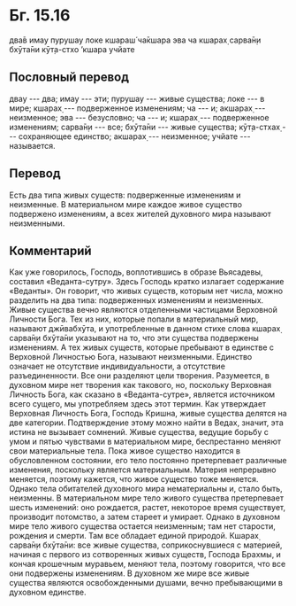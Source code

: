 # Бг. 15.16
два̄в имау пурушау локе
кшараш́ ча̄кшара эва ча
кшарах̣ сарва̄н̣и бхӯта̄ни
кӯт̣а-стхо ’кшара учйате
## Пословный перевод

двау --- два; имау --- эти; пурушау --- живые существа; локе --- в мире;
кшарах̣ --- подверженное изменениям; ча --- и; акшарах̣ --- неизменное;
эва --- безусловно; ча --- и; кшарах̣ --- подверженное изменениям;
сарва̄н̣и --- все; бхӯта̄ни --- живые существа; кӯт̣а-стхах̣ --- сохраняющее
единство; акшарах̣ --- неизменное; учйате --- называется.

## Перевод

Есть два типа живых существ: подверженные изменениям и неизменные. В
материальном мире каждое живое существо подвержено изменениям, а всех
жителей духовного мира называют неизменными.

## Комментарий

Как уже говорилось, Господь, воплотившись в образе Вьясадевы, составил
«Веданта-сутру». Здесь Господь кратко излагает содержание «Веданты». Он
говорит, что живых существ, которым нет числа, можно разделить на два
типа: подверженных изменениям и неизменных. Живые существа вечно
являются отделенными частицами Верховной Личности Бога. Тех из них,
которые попали в материальный мир, называют джӣвабхӯта, и употребленные
в данном стихе слова кшарах̣ сарва̄н̣и бхӯта̄ни указывают на то, что эти
существа подвержены изменениям. А тех живых существ, которые пребывают в
единстве с Верховной Личностью Бога, называют неизменными. Единство
означает не отсутствие индивидуальности, а отсутствие разъединенности.
Все они разделяют цели творения. Разумеется, в духовном мире нет
творения как такового, но, поскольку Верховная Личность Бога, как
сказано в «Веданта-сутре», является источником всего сущего, мы
употребляем здесь этот термин. Как утверждает Верховная Личность Бога,
Господь Кришна, живые существа делятся на две категории. Подтверждение
этому можно найти в Ведах, значит, эта истина не вызывает сомнений.
Живые существа, ведущие борьбу с умом и пятью чувствами в материальном
мире, беспрестанно меняют свои материальные тела. Пока живое существо
находится в обусловленном состоянии, его тело постоянно претерпевает
различные изменения, поскольку является материальным. Материя непрерывно
меняется, поэтому кажется, что живое существо тоже меняется. Однако тела
обитателей духовного мира нематериальны и, стало быть, неизменны. В
материальном мире тело живого существа претерпевает шесть изменений: оно
рождается, растет, некоторое время существует, производит потомство, а
затем стареет и умирает. Однако в духовном мире тело живого существа
остается неизменным; там нет старости, рождения и смерти. Там все
обладает единой природой. Кшарах̣ сарва̄н̣и бхӯта̄ни: все живые существа,
соприкоснувшиеся с материей, начиная с первого из сотворенных живых
существ, Господа Брахмы, и кончая крошечным муравьем, меняют тела,
поэтому говорится, что все они подвержены изменениям. В духовном же мире
все живые существа являются освобожденными душами, вечно пребывающими в
духовном единстве.
